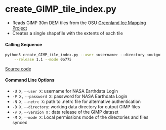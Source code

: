 create_GIMP_tile_index.py
=========================

 - Reads GIMP 30m DEM tiles from the OSU [Greenland Ice Mapping Project](https://nsidc.org/data/nsidc-0645/versions/1)
 - Creates a single shapefile with the extents of each tile

#### Calling Sequence
```bash
python3 create_GIMP_tile_index.py --user <username> --directory <outgoing> \
	--release 1.1 --mode 0o775
```
[Source code](https://github.com/tsutterley/Grounding-Zones/blob/main/scripts/create_GIMP_tile_index.py)

#### Command Line Options
 - `-U X`, `--user X`: username for NASA Earthdata Login
 - `-P X,` `--password X`: password for NASA Earthdata Login
 - `-N X`, `--netrc X`: path to .netrc file for alternative authentication
 - `-D X`, `--directory`: working data directory for output GIMP files
 - `-v X`, `--version X:` data release of the GIMP dataset
 - `-M X`, `--mode X`: Local permissions mode of the directories and files synced
